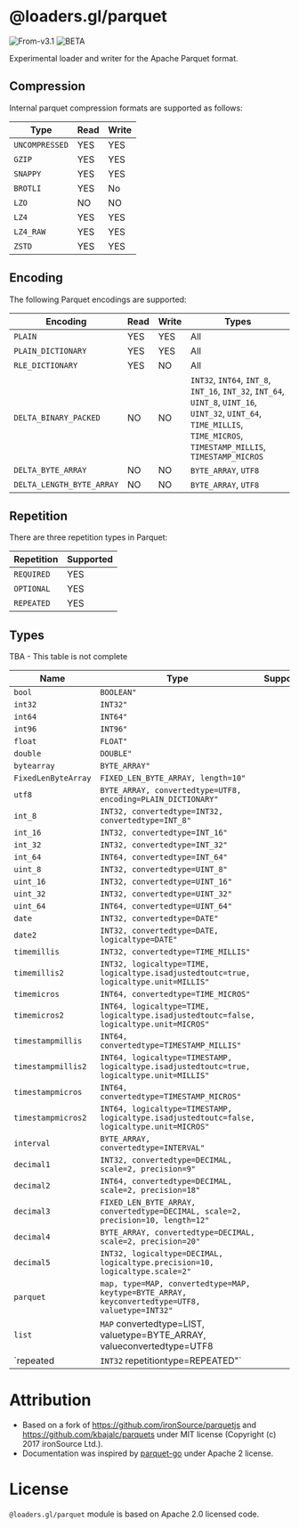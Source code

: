 # @loaders.gl/parquet

<p class="badges">
  <img src="https://img.shields.io/badge/From-v3.1-blue.svg?style=flat-square" alt="From-v3.1" />
	<img src="https://img.shields.io/badge/-BETA-teal.svg" alt="BETA" />
</p>

Experimental loader and writer for the Apache Parquet format.

## Compression

Internal parquet compression formats are supported as follows:

| Type | Read | Write |
| --- | --- | --- |
| `UNCOMPRESSED`  | YES | YES |
| `GZIP` | YES | YES |
| `SNAPPY` | YES | YES | |
| `BROTLI` | YES | No | |
| `LZO` | NO | NO |
| `LZ4`  | YES | YES |
| `LZ4_RAW` | YES | YES |
| `ZSTD` | YES | YES |

## Encoding

The following Parquet encodings are supported:

| Encoding | Read | Write | Types |
| --- | --- | --- | --- |
| `PLAIN` | YES | YES | All |
| `PLAIN_DICTIONARY` | YES | YES | All |
| `RLE_DICTIONARY` | YES | NO |  All |
| `DELTA_BINARY_PACKED` | NO | NO | `INT32`, `INT64`, `INT_8`, `INT_16`, `INT_32`, `INT_64`, `UINT_8`, `UINT_16`, `UINT_32`, `UINT_64`, `TIME_MILLIS`, `TIME_MICROS`, `TIMESTAMP_MILLIS`, `TIMESTAMP_MICROS` |
| `DELTA_BYTE_ARRAY` | NO | NO | `BYTE_ARRAY`, `UTF8` |
| `DELTA_LENGTH_BYTE_ARRAY` | NO | NO | `BYTE_ARRAY`, `UTF8` |

## Repetition

There are three repetition types in Parquet:

| Repetition | Supported |
| --- | --- |
| `REQUIRED` | YES |
| `OPTIONAL` | YES |
| `REPEATED` | YES |

## Types

TBA - This table is not complete

| Name | Type | Supported |
| --- | --- |--- |
| `bool` | `BOOLEAN"` | |
| `int32` | `INT32"` | |
| `int64` | `INT64"` | |
| `int96` | `INT96"` | |
| `float` | `FLOAT"` | |
| `double` | `DOUBLE"` | |
| `bytearray` | `BYTE_ARRAY"` | |
| `FixedLenByteArray` | `FIXED_LEN_BYTE_ARRAY, length=10"` | |
| `utf8` | `BYTE_ARRAY, convertedtype=UTF8, encoding=PLAIN_DICTIONARY"` | |
| `int_8` | `INT32, convertedtype=INT32, convertedtype=INT_8"` | |
| `int_16` | `INT32, convertedtype=INT_16"` | |
| `int_32` | `INT32, convertedtype=INT_32"` | |
| `int_64` | `INT64, convertedtype=INT_64"` | |
| `uint_8` | `INT32, convertedtype=UINT_8"` | |
| `uint_16` | `INT32, convertedtype=UINT_16"` | |
| `uint_32` | `INT32, convertedtype=UINT_32"` | |
| `uint_64` | `INT64, convertedtype=UINT_64"` | |
| `date` | `INT32, convertedtype=DATE"` | |
| `date2` | `INT32, convertedtype=DATE, logicaltype=DATE"` | |
| `timemillis` | `INT32, convertedtype=TIME_MILLIS"` | |
| `timemillis2` | `INT32, logicaltype=TIME, logicaltype.isadjustedtoutc=true, logicaltype.unit=MILLIS"` | |
| `timemicros` | `INT64, convertedtype=TIME_MICROS"` | |
| `timemicros2` | `INT64, logicaltype=TIME, logicaltype.isadjustedtoutc=false, logicaltype.unit=MICROS"` | |
| `timestampmillis` | `INT64, convertedtype=TIMESTAMP_MILLIS"` | |
| `timestampmillis2` | `INT64, logicaltype=TIMESTAMP, logicaltype.isadjustedtoutc=true, logicaltype.unit=MILLIS"` | |
| `timestampmicros` | `INT64, convertedtype=TIMESTAMP_MICROS"` | |
| `timestampmicros2` | `INT64, logicaltype=TIMESTAMP, logicaltype.isadjustedtoutc=false, logicaltype.unit=MICROS"` | |
| `interval` | `BYTE_ARRAY, convertedtype=INTERVAL"` | |
| `decimal1` | `INT32, convertedtype=DECIMAL, scale=2, precision=9"` | |
| `decimal2` | `INT64, convertedtype=DECIMAL, scale=2, precision=18"` | |
| `decimal3` | `FIXED_LEN_BYTE_ARRAY, convertedtype=DECIMAL, scale=2, precision=10, length=12"` | |
| `decimal4` | `BYTE_ARRAY, convertedtype=DECIMAL, scale=2, precision=20"` | |
| `decimal5` | `INT32, logicaltype=DECIMAL, logicaltype.precision=10, logicaltype.scale=2"` | |
| `parquet` | `map, type=MAP, convertedtype=MAP, keytype=BYTE_ARRAY, keyconvertedtype=UTF8, valuetype=INT32"` | |
| `list` | `MAP` convertedtype=LIST, valuetype=BYTE_ARRAY, valueconvertedtype=UTF8 | |
| `repeated | `INT32` repetitiontype=REPEATED"` | |

# Attribution

- Based on a fork of https://github.com/ironSource/parquetjs and  https://github.com/kbajalc/parquets under MIT license (Copyright (c) 2017 ironSource Ltd.).
- Documentation was inspired by [parquet-go](https://github.com/xitongsys/parquet-go/blob/master/LICENSE) under Apache 2 license.

# License

`@loaders.gl/parquet` module is based on Apache 2.0 licensed code.
